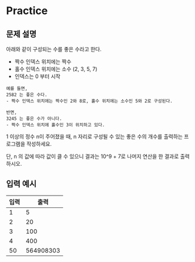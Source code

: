 Practice
===

문제 설명
---

아래와 같이 구성되는 수를 좋은 수라고 한다.
* 짝수 인덱스 위치에는 짝수
* 홀수 인덱스 위치에는 소수 (2, 3, 5, 7)
* 인덱스는 0 부터 시작

```
예를 들면,
2582 는 좋은 수다.
- 짝수 인덱스 위치에는 짝수인 2와 8로, 홀수 위치에는 소수인 5와 2로 구성된다.

반면,
3245 는 좋은 수가 아니다.
- 짝수 인덱스 위치에 홀수인 3이 위치하고 있다.
```

1 이상의 정수 n이 주어졌을 때, n 자리로 구성될 수 있는 좋은 수의 개수를 출력하는 프로그램을 작성하세요.

단, n 의 값에 따라 값이 클 수 있으니 결과는 10^9 + 7로 나머지 연산을 한 결과로 출력하시오. 



입력 예시
---
|입력|출력|
|---|---|
|1|5|
|2|20|
|3|100|
|4|400|
|50|564908303|

